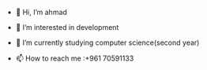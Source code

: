 - 👋 Hi, I’m ahmad 
- 👀 I’m interested in development
- 🌱 I’m currently studying computer science(second year)

- 📫 How to reach me :+961 70591133

<!---
ahmadfa-lb/ahmadfa-lb is a ✨ special ✨ repository because its `README.md` (this file) appears on your GitHub profile.
You can click the Preview link to take a look at your changes.
--->
